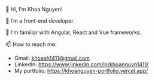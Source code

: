 👋 Hi, I’m Khoa Nguyen!

👀 I’m a front-end developer.

🌱 I'm familiar with Angular, React and Vue frameworks.

📫 How to reach me:
  - Gmail: khoaah1411@gmail.com
  - LinkedIn: https://www.linkedin.com/in/khoanguyn1411/
  - My portfolio: https://khoanguyen-portfolio.vercel.app/

<!---
khoanguyn1411/khoanguyn1411 is a ✨ special ✨ repository because its `README.md` (this file) appears on your GitHub profile.
You can click the Preview link to take a look at your changes.
--->
